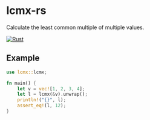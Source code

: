 # lcmx-rs

Calculate the least common multiple of multiple values.

[![Rust](https://github.com/rikonaka/lcmx-rs/actions/workflows/rust.yml/badge.svg?branch=main)](https://github.com/rikonaka/lcmx-rs/actions/workflows/rust.yml)

## Example

```rust
use lcmx::lcmx;

fn main() {
    let v = vec![1, 2, 3, 4];
    let l = lcmx(&v).unwrap();
    println!("{}", l);
    assert_eq!(l, 12);
}
```

